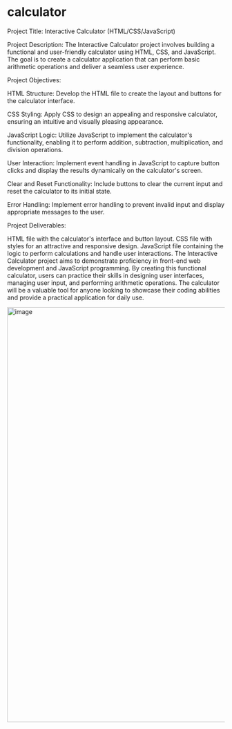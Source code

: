 # calculator
Project Title: Interactive Calculator (HTML/CSS/JavaScript)

Project Description:
The Interactive Calculator project involves building a functional and user-friendly calculator using HTML, CSS, and JavaScript. The goal is to create a calculator application that can perform basic arithmetic operations and deliver a seamless user experience.

Project Objectives:

HTML Structure: Develop the HTML file to create the layout and buttons for the calculator interface.

CSS Styling: Apply CSS to design an appealing and responsive calculator, ensuring an intuitive and visually pleasing appearance.

JavaScript Logic: Utilize JavaScript to implement the calculator's functionality, enabling it to perform addition, subtraction, multiplication, and division operations.

User Interaction: Implement event handling in JavaScript to capture button clicks and display the results dynamically on the calculator's screen.

Clear and Reset Functionality: Include buttons to clear the current input and reset the calculator to its initial state.

Error Handling: Implement error handling to prevent invalid input and display appropriate messages to the user.

Project Deliverables:

HTML file with the calculator's interface and button layout.
CSS file with styles for an attractive and responsive design.
JavaScript file containing the logic to perform calculations and handle user interactions.
The Interactive Calculator project aims to demonstrate proficiency in front-end web development and JavaScript programming. By creating this functional calculator, users can practice their skills in designing user interfaces, managing user input, and performing arithmetic operations. The calculator will be a valuable tool for anyone looking to showcase their coding abilities and provide a practical application for daily use.







<img width="960" alt="image" src="https://github.com/code-guy-ashish/calculator/assets/60579703/6b3c25c1-8b71-4745-b606-0ad0d6ab711b">
